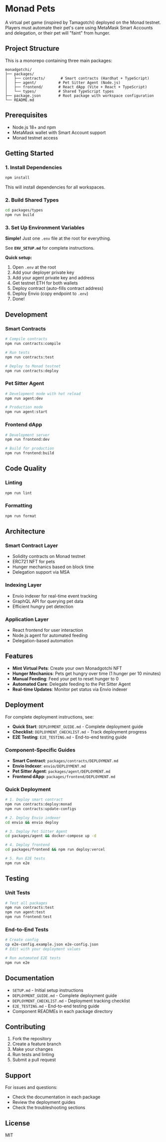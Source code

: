 # Monad Pets

A virtual pet game (inspired by Tamagotchi) deployed on the Monad testnet. Players must automate their pet's care using MetaMask Smart Accounts and delegation, or their pet will "faint" from hunger.

## Project Structure

This is a monorepo containing three main packages:

```
monadgotchi/
├── packages/
│   ├── contracts/       # Smart contracts (Hardhat + TypeScript)
│   ├── agent/          # Pet Sitter Agent (Node.js)
│   ├── frontend/       # React dApp (Vite + React + TypeScript)
│   └── types/          # Shared TypeScript types
├── package.json        # Root package with workspace configuration
└── README.md
```

## Prerequisites

- Node.js 18+ and npm
- MetaMask wallet with Smart Account support
- Monad testnet access

## Getting Started

### 1. Install Dependencies

```bash
npm install
```

This will install dependencies for all workspaces.

### 2. Build Shared Types

```bash
cd packages/types
npm run build
```

### 3. Set Up Environment Variables

**Simple!** Just one `.env` file at the root for everything.

See **`ENV_SETUP.md`** for complete instructions.

**Quick setup:**
1. Open `.env` at the root
2. Add your deployer private key
3. Add your agent private key and address
4. Get testnet ETH for both wallets
5. Deploy contract (auto-fills contract address)
6. Deploy Envio (copy endpoint to `.env`)
7. Done!

## Development

### Smart Contracts

```bash
# Compile contracts
npm run contracts:compile

# Run tests
npm run contracts:test

# Deploy to Monad testnet
npm run contracts:deploy
```

### Pet Sitter Agent

```bash
# Development mode with hot reload
npm run agent:dev

# Production mode
npm run agent:start
```

### Frontend dApp

```bash
# Development server
npm run frontend:dev

# Build for production
npm run frontend:build
```

## Code Quality

### Linting

```bash
npm run lint
```

### Formatting

```bash
npm run format
```

## Architecture

### Smart Contract Layer

- Solidity contracts on Monad testnet
- ERC721 NFT for pets
- Hunger mechanics based on block time
- Delegation support via MSA

### Indexing Layer

- Envio indexer for real-time event tracking
- GraphQL API for querying pet data
- Efficient hungry pet detection

### Application Layer

- React frontend for user interaction
- Node.js agent for automated feeding
- Delegation-based automation

## Features

- **Mint Virtual Pets**: Create your own Monadgotchi NFT
- **Hunger Mechanics**: Pets get hungry over time (1 hunger per 10 minutes)
- **Manual Feeding**: Feed your pet to reset hunger to 0
- **Automated Care**: Delegate feeding to the Pet Sitter Agent
- **Real-time Updates**: Monitor pet status via Envio indexer

## Deployment

For complete deployment instructions, see:

- **Quick Start**: `DEPLOYMENT_GUIDE.md` - Complete deployment guide
- **Checklist**: `DEPLOYMENT_CHECKLIST.md` - Track deployment progress
- **E2E Testing**: `E2E_TESTING.md` - End-to-end testing guide

### Component-Specific Guides

- **Smart Contract**: `packages/contracts/DEPLOYMENT.md`
- **Envio Indexer**: `envio/DEPLOYMENT.md`
- **Pet Sitter Agent**: `packages/agent/DEPLOYMENT.md`
- **Frontend dApp**: `packages/frontend/DEPLOYMENT.md`

### Quick Deployment

```bash
# 1. Deploy smart contract
npm run contracts:deploy:monad
npm run contracts:update-configs

# 2. Deploy Envio indexer
cd envio && envio deploy

# 3. Deploy Pet Sitter Agent
cd packages/agent && docker-compose up -d

# 4. Deploy frontend
cd packages/frontend && npm run deploy:vercel

# 5. Run E2E tests
npm run e2e
```

## Testing

### Unit Tests

```bash
# Test all packages
npm run contracts:test
npm run agent:test
npm run frontend:test
```

### End-to-End Tests

```bash
# Create config
cp e2e-config.example.json e2e-config.json
# Edit with your deployment values

# Run automated E2E tests
npm run e2e
```

## Documentation

- `SETUP.md` - Initial setup instructions
- `DEPLOYMENT_GUIDE.md` - Complete deployment guide
- `DEPLOYMENT_CHECKLIST.md` - Deployment tracking checklist
- `E2E_TESTING.md` - End-to-end testing guide
- Component READMEs in each package directory

## Contributing

1. Fork the repository
2. Create a feature branch
3. Make your changes
4. Run tests and linting
5. Submit a pull request

## Support

For issues and questions:
- Check the documentation in each package
- Review the deployment guides
- Check the troubleshooting sections

## License

MIT

